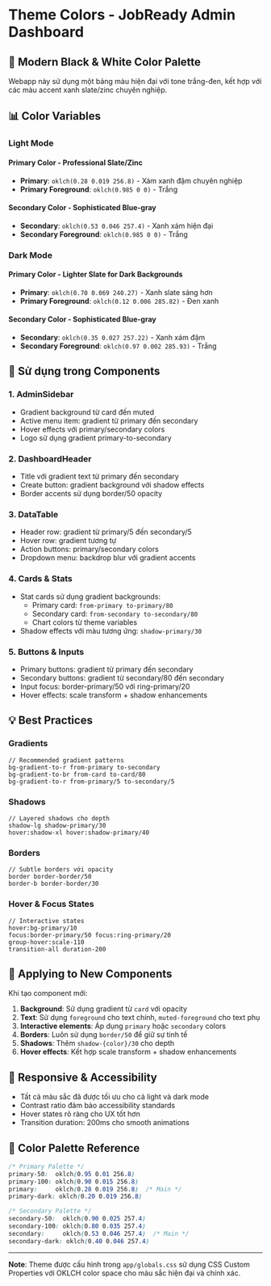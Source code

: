 # Theme Colors - JobReady Admin Dashboard

## 🎨 Modern Black & White Color Palette

Webapp này sử dụng một bảng màu hiện đại với tone trắng-đen, kết hợp với các màu accent xanh slate/zinc chuyên nghiệp.

## 📊 Color Variables

### Light Mode

#### Primary Color - Professional Slate/Zinc

- **Primary**: `oklch(0.28 0.019 256.8)` - Xám xanh đậm chuyên nghiệp
- **Primary Foreground**: `oklch(0.985 0 0)` - Trắng

#### Secondary Color - Sophisticated Blue-gray

- **Secondary**: `oklch(0.53 0.046 257.4)` - Xanh xám hiện đại
- **Secondary Foreground**: `oklch(0.985 0 0)` - Trắng

### Dark Mode

#### Primary Color - Lighter Slate for Dark Backgrounds

- **Primary**: `oklch(0.70 0.069 240.27)` - Xanh slate sáng hơn
- **Primary Foreground**: `oklch(0.12 0.006 285.82)` - Đen xanh

#### Secondary Color - Sophisticated Blue-gray

- **Secondary**: `oklch(0.35 0.027 257.22)` - Xanh xám đậm
- **Secondary Foreground**: `oklch(0.97 0.002 285.93)` - Trắng

## 🎯 Sử dụng trong Components

### 1. AdminSidebar

- Gradient background từ card đến muted
- Active menu item: gradient từ primary đến secondary
- Hover effects với primary/secondary colors
- Logo sử dụng gradient primary-to-secondary

### 2. DashboardHeader

- Title với gradient text từ primary đến secondary
- Create button: gradient background với shadow effects
- Border accents sử dụng border/50 opacity

### 3. DataTable

- Header row: gradient từ primary/5 đến secondary/5
- Hover row: gradient tương tự
- Action buttons: primary/secondary colors
- Dropdown menu: backdrop blur với gradient accents

### 4. Cards & Stats

- Stat cards sử dụng gradient backgrounds:
  - Primary card: `from-primary to-primary/80`
  - Secondary card: `from-secondary to-secondary/80`
  - Chart colors từ theme variables
- Shadow effects với màu tương ứng: `shadow-primary/30`

### 5. Buttons & Inputs

- Primary buttons: gradient từ primary đến secondary
- Secondary buttons: gradient từ secondary/80 đến secondary
- Input focus: border-primary/50 với ring-primary/20
- Hover effects: scale transform + shadow enhancements

## 💡 Best Practices

### Gradients

```tsx
// Recommended gradient patterns
bg-gradient-to-r from-primary to-secondary
bg-gradient-to-br from-card to-card/80
bg-gradient-to-r from-primary/5 to-secondary/5
```

### Shadows

```tsx
// Layered shadows cho depth
shadow-lg shadow-primary/30
hover:shadow-xl hover:shadow-primary/40
```

### Borders

```tsx
// Subtle borders với opacity
border border-border/50
border-b border-border/30
```

### Hover & Focus States

```tsx
// Interactive states
hover:bg-primary/10
focus:border-primary/50 focus:ring-primary/20
group-hover:scale-110
transition-all duration-200
```

## 🚀 Applying to New Components

Khi tạo component mới:

1. **Background**: Sử dụng gradient từ `card` với opacity
2. **Text**: Sử dụng `foreground` cho text chính, `muted-foreground` cho text phụ
3. **Interactive elements**: Áp dụng `primary` hoặc `secondary` colors
4. **Borders**: Luôn sử dụng `border/50` để giữ sự tinh tế
5. **Shadows**: Thêm `shadow-{color}/30` cho depth
6. **Hover effects**: Kết hợp scale transform + shadow enhancements

## 📱 Responsive & Accessibility

- Tất cả màu sắc đã được tối ưu cho cả light và dark mode
- Contrast ratio đảm bảo accessibility standards
- Hover states rõ ràng cho UX tốt hơn
- Transition duration: 200ms cho smooth animations

## 🎨 Color Palette Reference

```css
/* Primary Palette */
primary-50:  oklch(0.95 0.01 256.8)
primary-100: oklch(0.90 0.015 256.8)
primary:     oklch(0.28 0.019 256.8)  /* Main */
primary-dark: oklch(0.20 0.019 256.8)

/* Secondary Palette */
secondary-50:  oklch(0.90 0.025 257.4)
secondary-100: oklch(0.80 0.035 257.4)
secondary:     oklch(0.53 0.046 257.4)  /* Main */
secondary-dark: oklch(0.40 0.046 257.4)
```

---

**Note**: Theme được cấu hình trong `app/globals.css` sử dụng CSS Custom Properties với OKLCH color space cho màu sắc hiện đại và chính xác.
